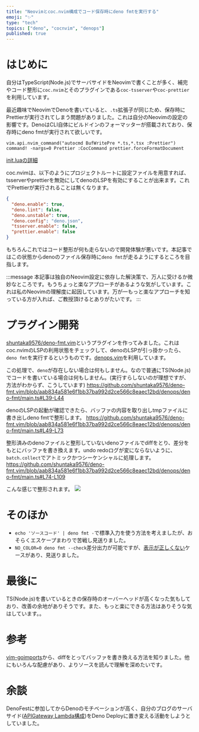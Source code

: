 ```yaml
---
title: "Neovimとcoc.nvim構成でコード保存時にdeno fmtを実行する"
emoji: "✨"
type: "tech"
topics: ["deno", "cocnvim", "denops"]
published: true
---
```


# はじめに

自分はTypeScript(Node.js)でサーバサイドをNeovimで書くことが多く、補完やコード整形に`coc.nvim`とそのプラグインである`coc-tsserver`や`coc-prettier`を利用しています。

最近趣味でNeovimでDenoを書いていると、`.ts`拡張子が同じため、保存時にPrettierが実行されてしまう問題がありました。これは自分のNeovimの設定の影響です。DenoはCLI自体にビルドインのフォーマッターが搭載されており、保存時にdeno fmtが実行されて欲しいです。

```vim:init.luaから一部抜粋
vim.api.nvim_command("autocmd BufWritePre *.ts,*.tsx :Prettier")
command! -nargs=0 Prettier :CocCommand prettier.forceFormatDocument
```
[init.luaの詳細](https://github.com/shuntaka9576/dotfiles/blob/ee333ecbe9973746d3cbcab31a3a61a5a10c1b4a/lua/init.lua)


coc.nvimは、以下のようにプロジェクトルートに設定ファイルを用意すれば、tsserverやprettierを無効にしてdenoのLSPを有効にすることが出来ます。これでPrettierが実行されることは無くなります。
```json:.vim/coc-settings.json
{
  "deno.enable": true,
  "deno.lint": false,
  "deno.unstable": true,
  "deno.config": "deno.json",
  "tsserver.enable": false,
  "prettier.enable": false
}
```

もちろんこれではコード整形が何も走らないので開発体験が悪いです。本記事ではこの状態からdenoのファイル保存時に`deno fmt`が走るようにするところを目指します。

:::message
本記事は独自のNeovim設定に依存した解決策で、万人に受けるか微妙なところです。もうちょっと楽なアプローチがあるような気がしています。これは私のNeovimの理解度に起因しています。万が一もっと楽なアプローチを知っている方が入れば、ご教授頂けるとありがたいです。
:::


# プラグイン開発

[shuntaka9576/deno-fmt.vim](https://github.com/shuntaka9576/deno-fmt.vim)というプラグインを作ってみました。これはcoc.nvimのLSPの利用状態をチェックして、denoのLSPが引っ掛かったら、`deno fmt`を実行するというものです。[denops.vim](https://github.com/vim-denops/denops.vim)を利用しています。

この処理で、`deno`が存在しない場合は何もしません。なので普通にTS(Node.js)でコードを書いている場合は何もしません。(実行すらしないのが理想ですが、方法がわからず、こうしています)
https://github.com/shuntaka9576/deno-fmt.vim/blob/aab834a581e6f1bb37ba992d2ce566c8eaec12bd/denops/deno-fmt/main.ts#L39-L44


denoのLSPの起動が確認できたら、バッファの内容を取り出しtmpファイルに書き出しdeno fmtで整形します。
https://github.com/shuntaka9576/deno-fmt.vim/blob/aab834a581e6f1bb37ba992d2ce566c8eaec12bd/denops/deno-fmt/main.ts#L49-L73


整形済みのdenoファイルと整形していないdenoファイルでdiffをとり、差分をもとにバッファを書き換えます。undo redoログが変にならないように、`batch.collect`でアトミックかつシーケンシャルに処理します。
https://github.com/shuntaka9576/deno-fmt.vim/blob/aab834a581e6f1bb37ba992d2ce566c8eaec12bd/denops/deno-fmt/main.ts#L74-L109


こんな感じで整形されます。
![](https://storage.googleapis.com/zenn-user-upload/da9ec91f474e-20231107.gif)


# そのほか

* `echo 'ソースコード' | deno fmt -`で標準入力を使う方法を考えましたが、おそらくエスケープまわりで苦戦し見送りました。
* `NO_COLOR=0 deno fmt --check`差分出力が可能ですが、[表示が正しくない](https://github.com/denoland/deno/issues/20364)ケースがあり、見送りました。


# 最後に

TS(Node.js)を書いているときの保存時のオーバーヘッドが高くなった気もしており、改善の余地がありそうです。また、もっと楽にできる方法はありそうな気はしています。。

# 参考

[vim-goimports](https://github.com/mattn/vim-goimports)から、diffをとってバッファを書き換える方法を知りました。他にもいろんな配慮があり、よりソースを読んで理解を深めたいです。

# 余談

DenoFestに参加してからDenoのモチベーションが高く、自分のブログのサーバサイド([APIGateway Lambda構成](https://shuntaka.dev/shuntaka/articles/01f07hctzhjcwtdq4h6ew9stk8))をDeno Deployに置き変える活動をしようとしていました。


